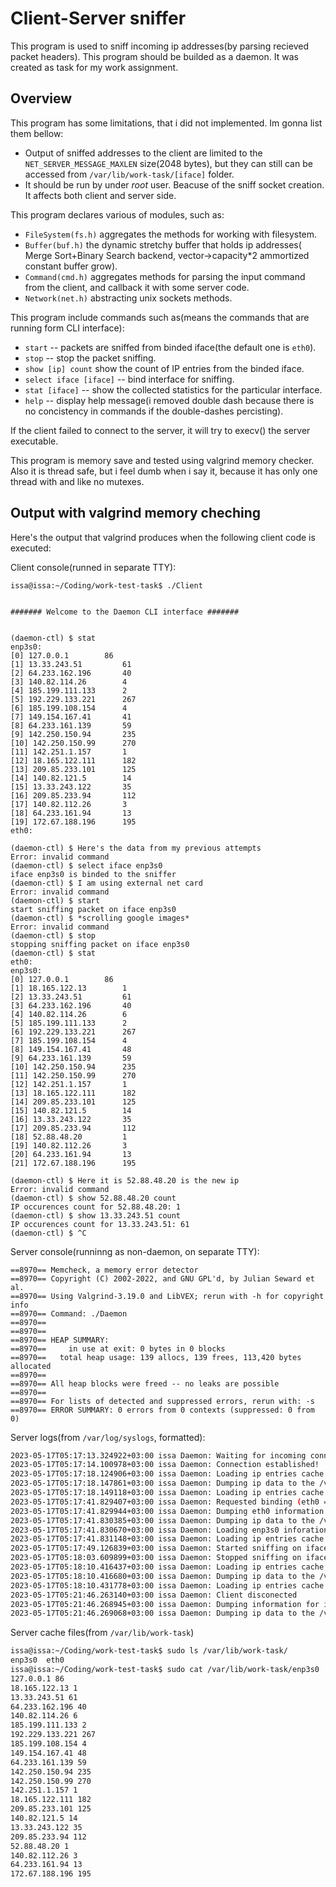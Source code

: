 # Client-Server sniffer
This program is used to sniff incoming ip addresses(by parsing recieved packet headers).
This program should be builded as a daemon.
It was created as task for my work assignment.

## Overview
This program has some limitations, that i did not implemented. Im gonna list them bellow:

* Output of sniffed addresses to the client are limited to the ```NET_SERVER_MESSAGE_MAXLEN```
size(2048 bytes), but they can still can be accessed from ```/var/lib/work-task/[iface]``` folder.
* It should be run by under _root_ user. Beacuse of the sniff socket creation. It affects both
client and server side.

This program declares various of modules, such as:
* ```FileSystem(fs.h)``` aggregates the methods for working with filesystem.
* ```Buffer(buf.h)``` the dynamic stretchy buffer that holds ip addresses(
Merge Sort+Binary Search backend, vector->capacity*2 ammortized constant buffer grow).
* ```Command(cmd.h)``` aggregates methods for parsing the input command from
the client, and callback it with some server code.
* ```Network(net.h)``` abstracting unix sockets methods.

This program include commands such as(means the commands that are running form CLI interface):
* ```start``` -- packets are sniffed from binded iface(the default one is ```eth0```).
* ```stop```  -- stop the packet sniffing.
* ```show [ip] count``` show the count of IP entries from the binded iface.
* ```select iface [iface]``` -- bind interface for sniffing.
* ```stat [iface]```  -- show the collected statistics for the particular interface.
* ```help```  -- display help message(i removed double dash because there is no concistency in
commands if the double-dashes percisting).

If the client failed to connect to the server, it will try to execv() the server executable.

This program is memory save and tested using valgrind memory checker. Also
it is thread safe, but i feel dumb when i say it, because it has only one
thread with and like no mutexes.

## Output with valgrind memory cheching

Here's the output that valgrind produces when the following client code 
is executed:

Client console(runned in separate TTY):

```
issa@issa:~/Coding/work-test-task$ ./Client 


####### Welcome to the Daemon CLI interface #######


(daemon-ctl) $ stat 
enp3s0:
[0] 127.0.0.1		 86
[1] 13.33.243.51		 61
[2] 64.233.162.196		 40
[3] 140.82.114.26		 4
[4] 185.199.111.133		 2
[5] 192.229.133.221		 267
[6] 185.199.108.154		 4
[7] 149.154.167.41		 41
[8] 64.233.161.139		 59
[9] 142.250.150.94		 235
[10] 142.250.150.99		 270
[11] 142.251.1.157		 1
[12] 18.165.122.111		 182
[13] 209.85.233.101		 125
[14] 140.82.121.5		 14
[15] 13.33.243.122		 35
[16] 209.85.233.94		 112
[17] 140.82.112.26		 3
[18] 64.233.161.94		 13
[19] 172.67.188.196		 195
eth0:

(daemon-ctl) $ Here's the data from my previous attempts
Error: invalid command
(daemon-ctl) $ select iface enp3s0
iface enp3s0 is binded to the sniffer
(daemon-ctl) $ I am using external net card
Error: invalid command
(daemon-ctl) $ start
start sniffing packet on iface enp3s0
(daemon-ctl) $ *scrolling google images*
Error: invalid command
(daemon-ctl) $ stop
stopping sniffing packet on iface enp3s0
(daemon-ctl) $ stat
eth0:
enp3s0:
[0] 127.0.0.1		 86
[1] 18.165.122.13		 1
[2] 13.33.243.51		 61
[3] 64.233.162.196		 40
[4] 140.82.114.26		 6
[5] 185.199.111.133		 2
[6] 192.229.133.221		 267
[7] 185.199.108.154		 4
[8] 149.154.167.41		 48
[9] 64.233.161.139		 59
[10] 142.250.150.94		 235
[11] 142.250.150.99		 270
[12] 142.251.1.157		 1
[13] 18.165.122.111		 182
[14] 209.85.233.101		 125
[15] 140.82.121.5		 14
[16] 13.33.243.122		 35
[17] 209.85.233.94		 112
[18] 52.88.48.20		 1
[19] 140.82.112.26		 3
[20] 64.233.161.94		 13
[21] 172.67.188.196		 195

(daemon-ctl) $ Here it is 52.88.48.20 is the new ip
Error: invalid command
(daemon-ctl) $ show 52.88.48.20 count
IP occurences count for 52.88.48.20: 1
(daemon-ctl) $ show 13.33.243.51 count
IP occurences count for 13.33.243.51: 61
(daemon-ctl) $ ^C 

```

Server console(runninng as non-daemon, on separate TTY):
```
==8970== Memcheck, a memory error detector
==8970== Copyright (C) 2002-2022, and GNU GPL'd, by Julian Seward et al.
==8970== Using Valgrind-3.19.0 and LibVEX; rerun with -h for copyright info
==8970== Command: ./Daemon
==8970==
==8970==
==8970== HEAP SUMMARY:
==8970==     in use at exit: 0 bytes in 0 blocks
==8970==   total heap usage: 139 allocs, 139 frees, 113,420 bytes allocated
==8970==
==8970== All heap blocks were freed -- no leaks are possible
==8970==
==8970== For lists of detected and suppressed errors, rerun with: -s
==8970== ERROR SUMMARY: 0 errors from 0 contexts (suppressed: 0 from 0)

```


Server logs(from ```/var/log/syslogs```, formatted):
```bash
2023-05-17T05:17:13.324922+03:00 issa Daemon: Waiting for incoming connection
2023-05-17T05:17:14.100978+03:00 issa Daemon: Connection established!
2023-05-17T05:17:18.124906+03:00 issa Daemon: Loading ip entries cache from /var/lib/work-task/enp3s0
2023-05-17T05:17:18.147861+03:00 issa Daemon: Dumping ip data to the /var/lib/work-task/eth0
2023-05-17T05:17:18.149118+03:00 issa Daemon: Loading ip entries cache from /var/lib/work-task/eth0
2023-05-17T05:17:41.829407+03:00 issa Daemon: Requested binding (eth0 => enp3s0)
2023-05-17T05:17:41.829944+03:00 issa Daemon: Dumping eth0 information..
2023-05-17T05:17:41.830385+03:00 issa Daemon: Dumping ip data to the /var/lib/work-task/eth0
2023-05-17T05:17:41.830670+03:00 issa Daemon: Loading enp3s0 inforation...
2023-05-17T05:17:41.831148+03:00 issa Daemon: Loading ip entries cache from /var/lib/work-task/enp3s0
2023-05-17T05:17:49.126839+03:00 issa Daemon: Started sniffing on iface enp3s0
2023-05-17T05:18:03.609899+03:00 issa Daemon: Stopped sniffing on iface enp3s0
2023-05-17T05:18:10.416437+03:00 issa Daemon: Loading ip entries cache from /var/lib/work-task/eth0
2023-05-17T05:18:10.416680+03:00 issa Daemon: Dumping ip data to the /var/lib/work-task/enp3s0
2023-05-17T05:18:10.431778+03:00 issa Daemon: Loading ip entries cache from /var/lib/work-task/enp3s0
2023-05-17T05:21:46.263140+03:00 issa Daemon: Client disconected
2023-05-17T05:21:46.268945+03:00 issa Daemon: Dumping information for iface enp3s0..
2023-05-17T05:21:46.269068+03:00 issa Daemon: Dumping ip data to the /var/lib/work-task/enp3s0
```


Server cache files(from ```/var/lib/work-task```)
```bash
issa@issa:~/Coding/work-test-task$ sudo ls /var/lib/work-task/
enp3s0	eth0
issa@issa:~/Coding/work-test-task$ sudo cat /var/lib/work-task/enp3s0 
127.0.0.1 86
18.165.122.13 1
13.33.243.51 61
64.233.162.196 40
140.82.114.26 6
185.199.111.133 2
192.229.133.221 267
185.199.108.154 4
149.154.167.41 48
64.233.161.139 59
142.250.150.94 235
142.250.150.99 270
142.251.1.157 1
18.165.122.111 182
209.85.233.101 125
140.82.121.5 14
13.33.243.122 35
209.85.233.94 112
52.88.48.20 1
140.82.112.26 3
64.233.161.94 13
172.67.188.196 195
```

